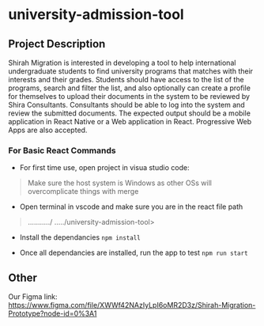 # university-admission-tool

## Project Description
Shirah Migration is interested in developing a tool  to help international undergraduate students to find university programs that matches with their interests and their grades. Students should have access to the list of the programs, search and filter the list, and also optionally can create a profile for themselves to upload their documents in the system to be reviewed by Shira Consultants. Consultants should be able to log into the system and review the submitted documents.
The expected output should be a mobile application in React Native or a Web application in React. Progressive Web Apps are also accepted.
 
### For Basic React Commands

- For first time use, open project in visua studio code:
> Make sure the host system is Windows as other OSs will overcomplicate things with merge

- Open terminal in vscode and make sure you are in the react file path
> .........../ ...../university-admission-tool>

- Install the dependancies
`npm install`

- Once all dependancies are installed, run the app to test
`npm run start`

## Other

Our Figma link: https://www.figma.com/file/XWWf42NAzIyLpI6oMR2D3z/Shirah-Migration-Prototype?node-id=0%3A1
